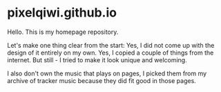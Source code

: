 # pixelqiwi.github.io

Hello. This is my homepage repository.

Let's make one thing clear from the start: Yes, I did not come up with the design of it entirely on my own.
Yes, I copied a couple of things from the internet.
But still - I tried to make it look unique and welcoming.

I also don't own the music that plays on pages, I picked them from my archive of tracker music because they did fit good in those pages.
